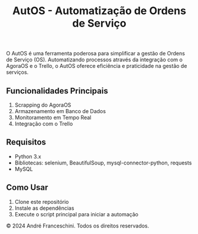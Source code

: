 <!DOCTYPE html>
<html lang="pt-br">
<head>
    <meta charset="UTF-8">
    <meta name="viewport" content="width=device-width, initial-scale=1.0">
    <link rel="stylesheet" href="styles.css">
</head>
<body>
    <header>
        <h1>AutOS - Automatização de Ordens de Serviço</h1>
    </header>
    <section id="description">
        <p>O AutOS é uma ferramenta poderosa para simplificar a gestão de Ordens de Serviço (OS). Automatizando processos através da integração com o AgoraOS e o Trello, o AutOS oferece eficiência e praticidade na gestão de serviços.</p>
        <h2>Funcionalidades Principais</h2>
        <ol>
            <li>Scrapping do AgoraOS</li>
            <li>Armazenamento em Banco de Dados</li>
            <li>Monitoramento em Tempo Real</li>
            <li>Integração com o Trello</li>
        </ol>
    </section>
    <section id="requirements">
        <h2>Requisitos</h2>
        <ul>
            <li>Python 3.x</li>
            <li>Bibliotecas: selenium, BeautifulSoup, mysql-connector-python, requests</li>
            <li>MySQL</li>
        </ul>
    </section>
    <section id="usage">
        <h2>Como Usar</h2>
        <ol>
            <li>Clone este repositório</li>
            <li>Instale as dependências</li>
            <li>Execute o script principal para iniciar a automação</li>
        </ol>
    </section>
    <footer>
        <p>&copy; 2024 André Franceschini. Todos os direitos reservados.</p>
    </footer>
</body>
</html>
